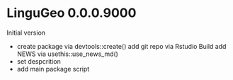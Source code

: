 # LinguGeo 0.0.0.9000
Initial version

* create package via devtools::create()
add git repo via Rstudio Build
add NEWS via usethis::use_news_md()
* set despcrition
* add main package script
